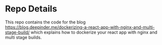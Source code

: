 # Repo Details

This repo contains the code for the blog 
https://blog.deepinder.me/dockerizing-a-react-app-with-nginx-and-multi-stage-build/
which explains how to dockerize your react app with nginx and multi stage builds.